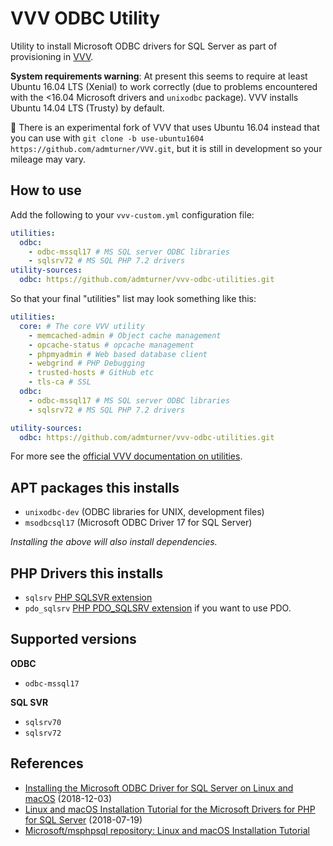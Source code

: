 # VVV ODBC Utility

Utility to install Microsoft ODBC drivers for SQL Server as part of provisioning in [VVV](https://varyingvagrantvagrants.org/).

**System requirements warning**: At present this seems to require at least Ubuntu 16.04 LTS (Xenial) to work correctly (due to problems encountered with the <16.04 Microsoft drivers and `unixodbc` package). VVV installs Ubuntu 14.04 LTS (Trusty) by default.

:construction: There is an experimental fork of VVV that uses Ubuntu 16.04 instead that you can use with `git clone -b use-ubuntu1604 https://github.com/admturner/VVV.git`, but it is still in development so your mileage may vary.

## How to use

Add the following to your `vvv-custom.yml` configuration file:

```yml
utilities:
  odbc:
    - odbc-mssql17 # MS SQL server ODBC libraries
    - sqlsrv72 # MS SQL PHP 7.2 drivers
utility-sources:
  odbc: https://github.com/admturner/vvv-odbc-utilities.git
```

So that your final "utilities" list may look something like this:

```yml
utilities:
  core: # The core VVV utility
    - memcached-admin # Object cache management
    - opcache-status # opcache management
    - phpmyadmin # Web based database client
    - webgrind # PHP Debugging
    - trusted-hosts # GitHub etc
    - tls-ca # SSL
  odbc:
    - odbc-mssql17 # MS SQL server ODBC libraries
    - sqlsrv72 # MS SQL PHP 7.2 drivers

utility-sources:
  odbc: https://github.com/admturner/vvv-odbc-utilities.git
```

For more see the [official VVV documentation on utilities](https://varyingvagrantvagrants.org/docs/en-US/utilities/).

## APT packages this installs

* `unixodbc-dev` (ODBC libraries for UNIX, development files)
* `msodbcsql17` (Microsoft ODBC Driver 17 for SQL Server)

*Installing the above will also install dependencies.*

## PHP Drivers this installs

* `sqlsrv` [PHP SQLSVR extension](https://php.net/manual/en/book.sqlsrv.php)
* `pdo_sqlsrv` [PHP PDO_SQLSRV extension](https://php.net/manual/en/ref.pdo-sqlsrv.php) if you want to use PDO.

## Supported versions

**ODBC**

* `odbc-mssql17`

**SQL SVR**

* `sqlsrv70`
* `sqlsrv72`

## References

* [Installing the Microsoft ODBC Driver for SQL Server on Linux and macOS](https://docs.microsoft.com/en-us/sql/connect/odbc/linux-mac/installing-the-microsoft-odbc-driver-for-sql-server?view=sql-server-2017) (2018-12-03)
* [Linux and macOS Installation Tutorial for the Microsoft Drivers for PHP for SQL Server](https://docs.microsoft.com/en-us/sql/connect/php/installation-tutorial-linux-mac?view=sql-server-2017) (2018-07-19)
* [Microsoft/msphpsql repository: Linux and macOS Installation Tutorial](https://github.com/Microsoft/msphpsql/blob/master/Linux-mac-install.md)
